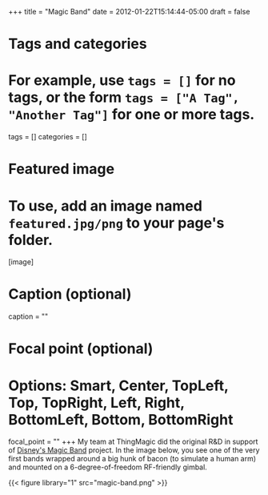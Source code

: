 +++
title = "Magic Band"
date = 2012-01-22T15:14:44-05:00
draft = false

# Tags and categories
# For example, use `tags = []` for no tags, or the form `tags = ["A Tag", "Another Tag"]` for one or more tags.
tags = []
categories = []

# Featured image
# To use, add an image named `featured.jpg/png` to your page's folder.
[image]
  # Caption (optional)
  caption = ""

  # Focal point (optional)
  # Options: Smart, Center, TopLeft, Top, TopRight, Left, Right, BottomLeft, Bottom, BottomRight
  focal_point = ""
+++
My team at ThingMagic did the original R&D in support of [Disney's Magic Band](https://www.wired.com/2015/03/disney-magicband/) project. In the image below, you see one of the very first bands wrapped around a big hunk of bacon (to simulate a human arm) and mounted on a 6-degree-of-freedom RF-friendly gimbal.


{{< figure library="1" src="magic-band.png" >}}
